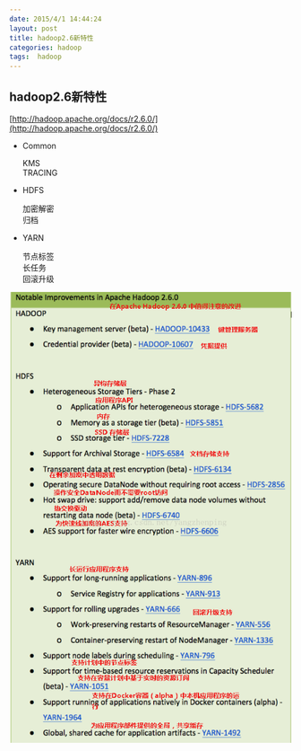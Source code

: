 ```yaml
---
date: 2015/4/1 14:44:24 
layout: post
title: hadoop2.6新特性
categories: hadoop
tags:  hadoop
---
```

## hadoop2.6新特性

[http://hadoop.apache.org/docs/r2.6.0/](http://hadoop.apache.org/docs/r2.6.0/)

* Common

	KMS  
	TRACING
* HDFS
 
	加密解密  
	归档

* YARN

	节点标签  
	长任务  
	回滚升级


![](/image/hadoop2.6.png)